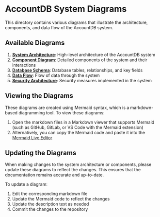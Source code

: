 # AccountDB System Diagrams

This directory contains various diagrams that illustrate the architecture, components, and data flow of the AccountDB system.

## Available Diagrams

1. **[System Architecture](system_architecture.md)**: High-level architecture of the AccountDB system
2. **[Component Diagram](component_diagram.md)**: Detailed components of the system and their interactions
3. **[Database Schema](database_schema.md)**: Database tables, relationships, and key fields
4. **[Data Flow](data_flow.md)**: Flow of data through the system
5. **[Security Architecture](security_architecture.md)**: Security measures implemented in the system

## Viewing the Diagrams

These diagrams are created using Mermaid syntax, which is a markdown-based diagramming tool. To view these diagrams:

1. Open the markdown files in a Markdown viewer that supports Mermaid (such as GitHub, GitLab, or VS Code with the Mermaid extension)
2. Alternatively, you can copy the Mermaid code and paste it into the [Mermaid Live Editor](https://mermaid.live/)

## Updating the Diagrams

When making changes to the system architecture or components, please update these diagrams to reflect the changes. This ensures that the documentation remains accurate and up-to-date.

To update a diagram:

1. Edit the corresponding markdown file
2. Update the Mermaid code to reflect the changes
3. Update the description text as needed
4. Commit the changes to the repository
